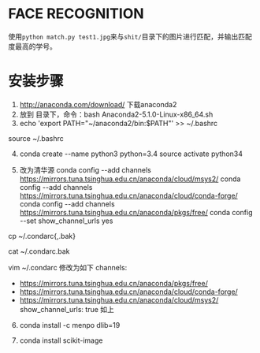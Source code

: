 # FACE RECOGNITION

使用`python match.py test1.jpg`来与`shit/`目录下的图片进行匹配，并输出匹配度最高的学号。



# 安装步骤
1. http://anaconda.com/download/ 下载anaconda2
2. 放到 目录下，命令：bash Anaconda2-5.1.0-Linux-x86_64.sh
3. echo 'export PATH="~/anaconda2/bin:$PATH"' >> ~/.bashrc

source ~/.bashrc

4. conda create --name python3 python=3.4
source activate python34

5. 改为清华源
conda config --add channels https://mirrors.tuna.tsinghua.edu.cn/anaconda/cloud/msys2/
conda config --add channels https://mirrors.tuna.tsinghua.edu.cn/anaconda/cloud/conda-forge/
conda config --add channels https://mirrors.tuna.tsinghua.edu.cn/anaconda/pkgs/free/
conda config --set show_channel_urls yes

cp ~/.condarc{,.bak}

cat ~/.condarc.bak  

vim ~/.condarc
修改为如下
channels:
  - https://mirrors.tuna.tsinghua.edu.cn/anaconda/pkgs/free/
  - https://mirrors.tuna.tsinghua.edu.cn/anaconda/cloud/conda-forge/
  - https://mirrors.tuna.tsinghua.edu.cn/anaconda/cloud/msys2/
show_channel_urls: true
如上

6. conda install -c menpo dlib=19

7. conda install scikit-image

